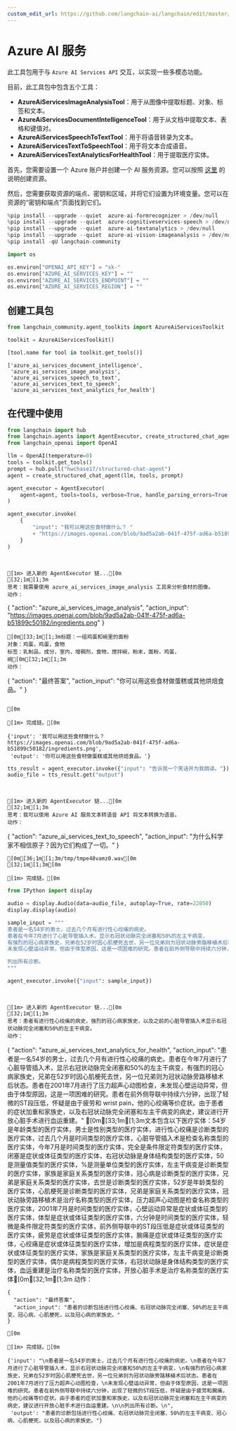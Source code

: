 ```yaml
---
custom_edit_url: https://github.com/langchain-ai/langchain/edit/master/docs/docs/integrations/toolkits/azure_ai_services.ipynb
---
```


# Azure AI 服务

此工具包用于与 `Azure AI Services API` 交互，以实现一些多模态功能。

目前，此工具包中包含五个工具：
- **AzureAiServicesImageAnalysisTool**：用于从图像中提取标题、对象、标签和文本。
- **AzureAiServicesDocumentIntelligenceTool**：用于从文档中提取文本、表格和键值对。
- **AzureAiServicesSpeechToTextTool**：用于将语音转录为文本。
- **AzureAiServicesTextToSpeechTool**：用于将文本合成语音。
- **AzureAiServicesTextAnalyticsForHealthTool**：用于提取医疗实体。

首先，您需要设置一个 Azure 账户并创建一个 AI 服务资源。您可以按照 [这里](https://learn.microsoft.com/en-us/azure/ai-services/multi-service-resource) 的说明创建资源。

然后，您需要获取资源的端点、密钥和区域，并将它们设置为环境变量。您可以在资源的“密钥和端点”页面找到它们。

```python
%pip install --upgrade --quiet  azure-ai-formrecognizer > /dev/null
%pip install --upgrade --quiet  azure-cognitiveservices-speech > /dev/null
%pip install --upgrade --quiet  azure-ai-textanalytics > /dev/null
%pip install --upgrade --quiet  azure-ai-vision-imageanalysis > /dev/null
%pip install -qU langchain-community
```

```python
import os

os.environ["OPENAI_API_KEY"] = "sk-"
os.environ["AZURE_AI_SERVICES_KEY"] = ""
os.environ["AZURE_AI_SERVICES_ENDPOINT"] = ""
os.environ["AZURE_AI_SERVICES_REGION"] = ""
```

## 创建工具包


```python
from langchain_community.agent_toolkits import AzureAiServicesToolkit

toolkit = AzureAiServicesToolkit()
```


```python
[tool.name for tool in toolkit.get_tools()]
```



```output
['azure_ai_services_document_intelligence',
 'azure_ai_services_image_analysis',
 'azure_ai_services_speech_to_text',
 'azure_ai_services_text_to_speech',
 'azure_ai_services_text_analytics_for_health']
```

## 在代理中使用


```python
from langchain import hub
from langchain.agents import AgentExecutor, create_structured_chat_agent
from langchain_openai import OpenAI
```


```python
llm = OpenAI(temperature=0)
tools = toolkit.get_tools()
prompt = hub.pull("hwchase17/structured-chat-agent")
agent = create_structured_chat_agent(llm, tools, prompt)

agent_executor = AgentExecutor(
    agent=agent, tools=tools, verbose=True, handle_parsing_errors=True
)
```


```python
agent_executor.invoke(
    {
        "input": "我可以用这些食材做什么？ "
        + "https://images.openai.com/blob/9ad5a2ab-041f-475f-ad6a-b51899c50182/ingredients.png"
    }
)
```
```output


[1m> 进入新的 AgentExecutor 链...[0m
[32;1m[1;3m
思考：我需要使用 azure_ai_services_image_analysis 工具来分析食材的图像。
动作：
```
{
  "action": "azure_ai_services_image_analysis",
  "action_input": "https://images.openai.com/blob/9ad5a2ab-041f-475f-ad6a-b51899c50182/ingredients.png"
}
```
[0m[33;1m[1;3m标题：一组鸡蛋和碗里的面粉
对象：鸡蛋，鸡蛋，食物
标签：乳制品，成分，室内，增稠剂，食物，搅拌碗，粉末，面粉，鸡蛋，碗[0m[32;1m[1;3m
动作：
```
{
  "action": "最终答案",
  "action_input": "你可以用这些食材做蛋糕或其他烘焙食品。"
}
```

[0m

[1m> 完成链。[0m
```


```output
{'input': '我可以用这些食材做什么？ https://images.openai.com/blob/9ad5a2ab-041f-475f-ad6a-b51899c50182/ingredients.png',
 'output': '你可以用这些食材做蛋糕或其他烘焙食品。'}
```



```python
tts_result = agent_executor.invoke({"input": "告诉我一个笑话并为我朗读。"})
audio_file = tts_result.get("output")
```
```output


[1m> 进入新的 AgentExecutor 链...[0m
[32;1m[1;3m
思考：我可以使用 Azure AI 服务文本转语音 API 将文本转换为语音。
动作：
```
{
  "action": "azure_ai_services_text_to_speech",
  "action_input": "为什么科学家不相信原子？因为它们构成了一切。"
}
```
[0m[36;1m[1;3m/tmp/tmpe48vamz0.wav[0m
[32;1m[1;3m[0m

[1m> 完成链。[0m
```

```python
from IPython import display

audio = display.Audio(data=audio_file, autoplay=True, rate=22050)
display.display(audio)
```


```python
sample_input = """
患者是一名54岁的男士，过去几个月有进行性心绞痛的病史。
患者在今年7月进行了心脏导管插入术，显示右冠状动脉完全闭塞和50%的左主干病变，
有强烈的冠心病家族史，兄弟在52岁时因心肌梗死去世，另一位兄弟则为冠状动脉旁路移植术后状态。患者在2001年7月进行了压力超声心动图检查，
未发现心壁运动异常，但由于体型原因，这是一项困难的研究。患者在前外侧导联中持续六分钟，出现了轻微的ST段压低，怀疑是由于疲劳和 wrist pain，他的心绞痛等价症状。由于患者的症状加重和家族史，以及右冠状动脉完全闭塞和左主干病变的病史，建议进行开放心脏手术进行血运重建。

列出所有诊断。
"""

agent_executor.invoke({"input": sample_input})
```
```output


[1m> 进入新的 AgentExecutor 链...[0m
[32;1m[1;3m
思考：患者有进行性心绞痛的病史，强烈的冠心病家族史，以及之前的心脏导管插入术显示右冠状动脉完全闭塞和50%的左主干病变。
动作：
```
{
  "action": "azure_ai_services_text_analytics_for_health",
  "action_input": "患者是一名54岁的男士，过去几个月有进行性心绞痛的病史。患者在今年7月进行了心脏导管插入术，显示右冠状动脉完全闭塞和50%的左主干病变，有强烈的冠心病家族史，兄弟在52岁时因心肌梗死去世，另一位兄弟则为冠状动脉旁路移植术后状态。患者在2001年7月进行了压力超声心动图检查，未发现心壁运动异常，但由于体型原因，这是一项困难的研究。患者在前外侧导联中持续六分钟，出现了轻微的ST段压低，怀疑是由于疲劳和 wrist pain，他的心绞痛等价症状。由于患者的症状加重和家族史，以及右冠状动脉完全闭塞和左主干病变的病史，建议进行开放心脏手术进行血运重建。"
[0m[33;1m[1;3m文本包含以下医疗实体：54岁是年龄类型的医疗实体，男士是性别类型的医疗实体，进行性心绞痛是诊断类型的医疗实体，过去几个月是时间类型的医疗实体，心脏导管插入术是检查名称类型的医疗实体，今年7月是时间类型的医疗实体，完全是条件限定符类型的医疗实体，闭塞是症状或体征类型的医疗实体，右冠状动脉是身体结构类型的医疗实体，50是测量值类型的医疗实体，%是测量单位类型的医疗实体，左主干病变是诊断类型的医疗实体，家族是家庭关系类型的医疗实体，冠心病是诊断类型的医疗实体，兄弟是家庭关系类型的医疗实体，去世是诊断类型的医疗实体，52岁是年龄类型的医疗实体，心肌梗死是诊断类型的医疗实体，兄弟是家庭关系类型的医疗实体，冠状动脉旁路移植术是治疗名称类型的医疗实体，压力超声心动图是检查名称类型的医疗实体，2001年7月是时间类型的医疗实体，心壁运动异常是症状或体征类型的医疗实体，体型是症状或体征类型的医疗实体，六分钟是时间类型的医疗实体，轻微是条件限定符类型的医疗实体，前外侧导联中的ST段压低是症状或体征类型的医疗实体，疲劳是症状或体征类型的医疗实体，腕痛是症状或体征类型的医疗实体，心绞痛是症状或体征类型的医疗实体，增加是病程类型的医疗实体，症状是症状或体征类型的医疗实体，家族是家庭关系类型的医疗实体，左主干病变是诊断类型的医疗实体，偶尔是病程类型的医疗实体，右冠状动脉是身体结构类型的医疗实体，血运重建是治疗名称类型的医疗实体，开放心脏手术是治疗名称类型的医疗实体[0m[32;1m[1;3m
动作：
```
{
  "action": "最终答案",
  "action_input": "患者的诊断包括进行性心绞痛、右冠状动脉完全闭塞、50%的左主干病变、冠心病、心肌梗死，以及冠心病的家族史。"
}

[0m

[1m> 完成链。[0m
```


```output
{'input': "\n患者是一名54岁的男士，过去几个月有进行性心绞痛的病史。\n患者在今年7月进行了心脏导管插入术，显示右冠状动脉完全闭塞和50%的左主干病变，\n有强烈的冠心病家族史，兄弟在52岁时因心肌梗死去世，另一位兄弟则为冠状动脉旁路移植术后状态。患者在2001年7月进行了压力超声心动图检查，\n未发现心壁运动异常，但由于体型原因，这是一项困难的研究。患者在前外侧导联中持续六分钟，出现了轻微的ST段压低，怀疑是由于疲劳和腕痛，他的心绞痛等价症状。由于患者的症状加重和家族史，以及右冠状动脉完全闭塞和左主干病变的病史，建议进行开放心脏手术进行血运重建。\n\n列出所有诊断。\n",
 'output': "患者的诊断包括进行性心绞痛、右冠状动脉完全闭塞、50%的左主干病变、冠心病、心肌梗死，以及冠心病的家族史。"}
```